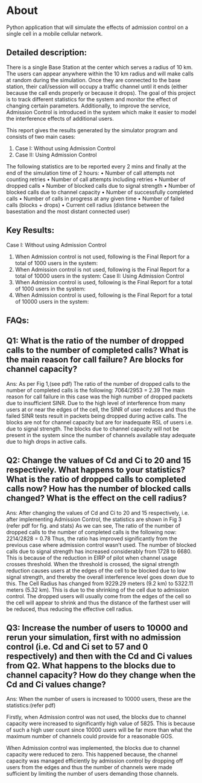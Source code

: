 # About
Python application that will simulate the effects of admission control on a single cell in a mobile cellular network.

## Detailed description:

There is a single Base Station at the center which serves a radius of 10 km. The users can appear anywhere within the 10 km radius and will make calls at random during the simulation. Once they are connected to the base station, their call/session will occupy a traffic channel until it ends (either because the call ends properly or because it drops).
The goal of this project is to track different statistics for the system and monitor the effect of changing certain parameters.
Additionally, to improve the service, Admission Control is introduced in the system which make it easier to model the interference effects of additional users.

This report gives the results generated by the simulator program and consists of two main cases:
1. Case I: Without using Admission Control
2. Case II: Using Admission Control

The following statistics are to be reported every 2 mins and finally at the end of the simulation time of 2 hours:
• Number of call attempts not counting retries
• Number of call attempts including retries
• Number of dropped calls
• Number of blocked calls due to signal strength
• Number of blocked calls due to channel capacity
• Number of successfully completed calls
• Number of calls in progress at any given time
• Number of failed calls (blocks + drops)
• Current cell radius (distance between the basestation and the most distant connected user)

## Key Results:
Case I: Without using Admission Control
1. When Admission control is not used, following is the Final Report for a total of 1000 users in the system:
2. When Admission control is not used, following is the Final Report for a total of 10000 users in the system:
Case II: Using Admission Control
1. When Admission control is used, following is the Final Report for a total of 1000 users in the system:
2. When Admission control is used, following is the Final Report for a total of 10000 users in the system:

## FAQs:

## Q1: What is the ratio of the number of dropped calls to the number of completed calls? What is the main reason for call failure? Are blocks for channel capacity?

Ans:
As per Fig 1,(see pdf) The ratio of the number of dropped calls to the number of completed calls is the following:
7064/2953 = 2.39
The main reason for call failure in this case was the high number of dropped packets due to insufficient SINR. Due to the high level of interference from many users at or near the edges of the cell, the SINR of user reduces and thus the failed SINR tests result in packets being dropped during active calls.
The blocks are not for channel capacity but are for inadequate RSL of users i.e. due to signal strength. The blocks due to channel capacity will not be present in the system since the number of channels available stay adequate due to high drops in active calls.



## Q2: Change the values of Cd and Ci to 20 and 15 respectively. What happens to your statistics? What is the ratio of dropped calls to completed calls now? How has the number of blocked calls changed? What is the effect on the cell radius?

Ans:
After changing the values of Cd and Ci to 20 and 15 respectively, i.e. after implementing Admission Control, the statistics are shown in Fig 3 (refer pdf for fig. and stats)
As we can see, The ratio of the number of dropped calls to the number of completed calls is the following now:
2214/2828 = 0.78
Thus, the ratio has improved significantly from the previous case where admission control wasn’t used.
The number of blocked calls due to signal strength has increased considerably from 1728 to 6680. This is because of the reduction in EIRP of pilot when channel usage crosses threshold. When the threshold is crossed, the signal strength reduction causes users at the edges of the cell to be blocked due to low signal strength, and thereby the overall interference level goes down due to this.
The Cell Radius has changed from 9229.29 meters (9.2 km) to 5322.11 meters (5.32 km). This is due to the shrinking of the cell due to admission control. The dropped users will usually come from the edges of the cell so the cell will appear to shrink and thus the distance of the farthest user will be reduced, thus reducing the effective cell radius.


## Q3: Increase the number of users to 10000 and rerun your simulation, first with no admission control (i.e. Cd and Ci set to 57 and 0 respectively) and then with the Cd and Ci values from Q2. What happens to the blocks due to channel capacity? How do they change when the Cd and Ci values change?

Ans:
When the number of users is increased to 10000 users, these are the statistics:(refer pdf)

Firstly, when Admission control was not used, the blocks due to channel capacity were increased to significantly high value of 5825. This is because of such a high user count since 10000 users will be far more than what the maximum number of channels could provide for a reasonable GOS.

When Admission control was implemented, the blocks due to channel capacity were reduced to zero. This happened because, the channel capacity was managed efficiently by admission control by dropping off users from the edges and thus the number of channels were made sufficient by limiting the number of users demanding those channels.
